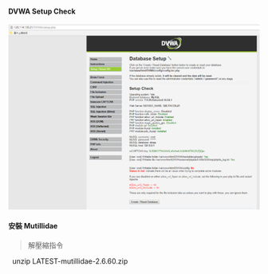 #### DVWA Setup Check 
![DVWA check](picture/DVWASC.PNG)
#### 安裝 Mutillidae
>解壓縮指令

    unzip LATEST-mutillidae-2.6.60.zip
